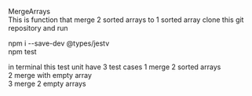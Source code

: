MergeArrays<br />
This is function that merge 2 sorted arrays to 1 sorted array
clone this git repository and run <br />

npm i --save-dev @types/jestv <br />
npm test

in terminal
this test unit have 3 test cases 
1 merge 2 sorted arrays<br />
2 merge with empty array<br />
3 merge 2 empty arrays<br />
